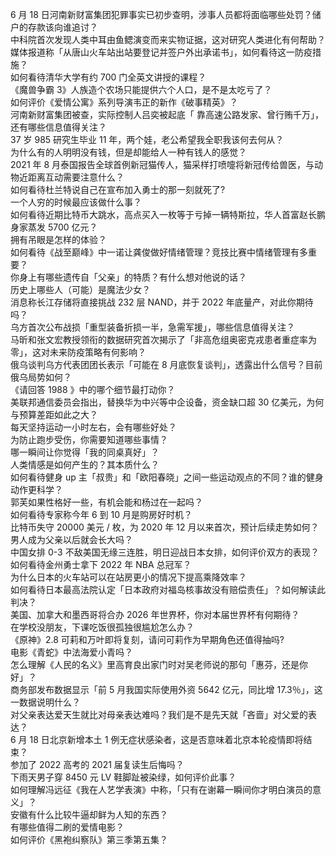 6 月 18 日河南新财富集团犯罪事实已初步查明，涉事人员都将面临哪些处罚？储户的存款该向谁追讨？  
中科院首次发现人类中耳由鱼鳃演变而来实物证据，这对研究人类进化有何帮助？  
媒体报道称「从唐山火车站出站要登记并签户外出承诺书」，如何看待这一防疫措施？  
如何看待清华大学有约 700 门全英文讲授的课程？  
《魔兽争霸 3》人族造个农场只能提供六个人口，是不是太吃亏了？  
如何评价《爱情公寓》系列导演韦正的新作《破事精英》？  
河南新财富集团被查，实际控制人吕奕被起底「 靠高速公路发家、曾行贿千万」，还有哪些信息值得关注？  
37 岁 985 研究生毕业 11 年，两个娃，老公希望我全职我该何去何从？  
为什么有的人明明没有钱，但是却能给人一种有钱人的感觉？  
2021 年 8 月泰国报告全球首例新冠猫传人，猫采样打喷嚏将新冠传给兽医，与动物近距离互动需要注意什么？  
如何看待杜兰特说自己在宣布加入勇士的那一刻就死了?  
一个人穷的时候最应该做什么事？  
如何看待近期比特币大跳水，高点买入一枚等于亏掉一辆特斯拉，华人首富赵长鹏身家蒸发 5700 亿元？  
拥有吊眼是怎样的体验？  
如何看待《战至巅峰》中一诺让龚俊做好情绪管理？竞技比赛中情绪管理有多重要？  
你身上有哪些遗传自「父亲」的特质？有什么想对他说的话？  
历史上哪些人（可能）是魔法少女？  
消息称长江存储将直接挑战 232 层 NAND，并于 2022 年底量产，对此你期待吗？  
乌方首次公布战损「重型装备折损一半，急需军援」，哪些信息值得关注？  
马昕和张文宏教授领衔的数据研究首次揭示了「非高危组奥密克戎患者重症率为零」，这对未来防疫策略有何影响？  
俄乌谈判乌方代表团团长表示「可能在 8 月底恢复谈判」，透露出什么信号？目前俄乌局势如何？  
《请回答 1988 》中的哪个细节最打动你？  
美联邦通信委员会指出，替换华为中兴等中企设备，资金缺口超 30 亿美元，为何与预算差距如此之大？  
每天坚持运动一小时左右，会有哪些好处？  
为防止跑步受伤，你需要知道哪些事情？  
哪一瞬间让你觉得「我的同桌真好」？  
人类情感是如何产生的？其本质什么？  
如何看待健身 up 主「叔贵」和「欧阳春晓」之间一些运动观点的不同？谁的健身动作更科学？  
郭芙如果性格好一些，有机会能和杨过在一起吗？  
如何看待专家称今年 6 到 10 月是购房好时机？  
比特币失守 20000 美元 / 枚，为 2020 年 12 月以来首次，预计后续走势如何？  
男人成为父亲以后就会长大吗？  
中国女排 0-3 不敌美国无缘三连胜，明日迎战日本女排，如何评价双方的表现？  
如何看待金州勇士拿下 2022 年 NBA 总冠军？  
为什么日本的火车站可以在站房更小的情况下提高乘降效率？  
如何看待日本最高法院认定「日本政府对福岛核事故没有赔偿责任」？如何解读此判决？  
美国、加拿大和墨西哥将合办 2026 年世界杯，你对本届世界杯有何期待？  
在学校没朋友，下课吃饭很孤独很尴尬怎么办？  
《原神》2.8 可莉和万叶即将复刻，请问可莉作为早期角色还值得抽吗?  
电影《青蛇》中法海爱小青吗？  
怎么理解《人民的名义》里高育良出家门时对吴老师说的那句「惠芬，还是你好」？  
商务部发布数据显示「前 5 月我国实际使用外资 5642 亿元，同比增 17.3％」，这一数据说明什么？  
对父亲表达爱天生就比对母亲表达难吗？我们是不是先天就「吝啬」对父爱的表达？  
6 月 18 日北京新增本土 1 例无症状感染者，这是否意味着北京本轮疫情即将结束？  
参加了 2022 高考的 2021 届复读生后悔吗？  
下雨天男子穿 8450 元 LV 鞋脚趾被染绿，如何评价此事？  
如何理解冯远征《我在人艺学表演》中称，「只有在谢幕一瞬间你才明白演员的意义」？  
安徽有什么比较牛逼却鲜为人知的东西？  
有哪些值得二刷的爱情电影？  
如何评价《黑袍纠察队》第三季第五集？  
